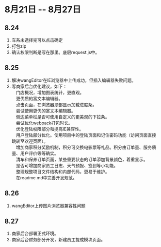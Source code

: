 # 8月21日 -- 8月27日

## 8.24

1. 车系未选择完可以点击确定
2. 打包zip
3. 确认权限判断是写在那里。底层request.js中。

## 8.25

1. 解决wangEditor在IE浏览器中上传成功，但插入编辑器失败问题。
2. 写商家后台优化建议，如下：  
　门店概况，增加图表统计，更直观。  
　更优质的富文本编辑器。  
　点击页面，在浏览器顶部显示加载进度条。  
　尝试使用更优的富文本编辑器。  
　侧边菜单栏是否可使用自定义的更美观的下拉条。  
　尝试优化webpack打包时长。  
　优化登陆权限部分和提高IE兼容性。  
　用户登陆部分优化。使用项目中的登陆页面和记住密码功能（访问页面直接跳转至欢迎页面）。  
　增加商家积分奖励机制，积分可交换电影票等礼品。积分由订单量、服务质量、用户评价等等确实。  
　清车和保养订单页面，某些重要状态的订单添加背景颜色，着重显示。  
　是否可增加商家员工日志、天气预报、签到等小功能。  
　整理规整项目文件结构和内部代码，更易于维护。  
　在readme.md中完善开发规范。  

## 8.26
1. wangEditor上传图片浏览器兼容性问题

## 8.27
1. 商家后台部署正式环境。
2. 商家后台财务部分开发，新建员工提成模块页面。